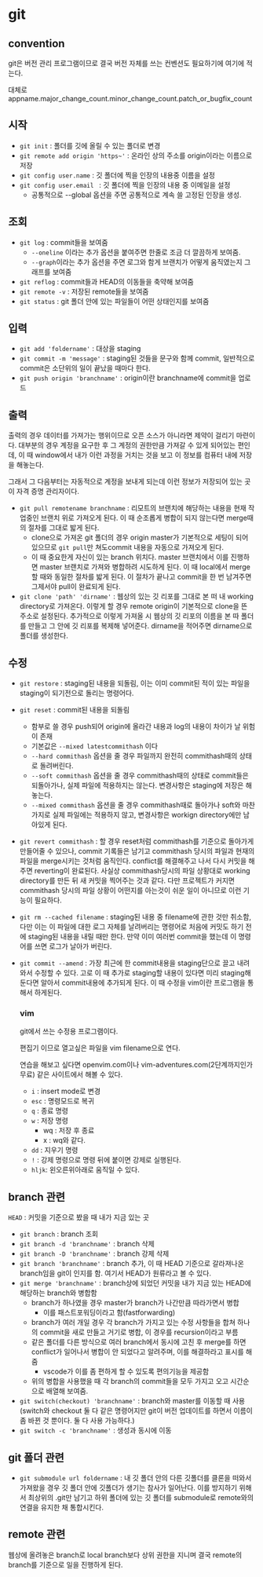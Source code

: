 # git
## convention

git은 버전 관리 프로그램이므로 결국 버전 자체를 쓰는 컨벤션도 필요하기에 여기에 적는다.

대체로 appname.major_change_count.minor_change_count.patch_or_bugfix_count

## 시작
- `git init` : 폴더를 깃에 올릴 수 있는 폴더로 변경
- `git remote add origin 'https~'` : 온라인 상의 주소를 origin이라는 이름으로 저장
- `git config user.name` : 깃 폴더에 찍을 인장의 내용중 이름을 설정
- `git config user.email ` : 깃 폴더에 찍을 인장의 내용 중 이메일을 설정
  - 공통적으로 --global 옵션을 주면 공통적으로 계속 쓸 고정된 인장을 생성.

## 조회
- `git log` : commit들을 보여줌
  - `--oneline` 이라는 추가 옵션을 붙여주면 한줄로 조금 더 깔끔하게 보여줌.
  - `--graph`이라는 추가 옵션을 주면 로그와 함게 브랜치가 어떻게 움직였는지 그래프를 보여줌
- `git reflog` : commit들과 HEAD의 이동들을 축약해 보여줌
- `git remote -v` : 저장된 remote들을 보여줌
- `git status` : git 폴더 안에 있는 파일들이 어떤 상태인지를 보여줌

## 입력
- `git add 'foldername'` : 대상을 staging
- `git commit -m 'message'` : staging된 것들을 문구와 함께 commit, 일반적으로 commit은 소단위의 일이 끝났을 때마다 한다.
- `git push origin 'branchname'` : origin이란 branchname에 commit을 업로드

## 출력

출력의 경우 데이터를 가져가는 행위이므로 오픈 소스가 아니라면 제약이 걸리기 마련이다. 대부분의 경우 계정을 요구한 후 그 계정의 권한만큼 가져갈 수 있게 되어있는 편인데,  이 때 window에서 내가 이런 과정을 거치는 것을 보고 이 정보를 컴퓨터 내에 저장을 해놓는다.

그래서 그 다음부터는 자동적으로 계정을 보내게 되는데 이런 정보가 저장되어 있는 곳이 자격 증명 관리자이다.

- `git pull remotename branchname` : 리모트의 브랜치에 해당하는 내용을 현재 작업중인 브랜치 위로 가져오게 된다. 이 때 순조롭게 병합이 되지 않는다면 merge때의 절차를 그대로 밟게 된다.
  - clone으로 가져온 git 폴더의 경우 origin master가 기본적으로 세팅이 되어 있으므로 `git pull`만 쳐도commit 내용을 자동으로 가져오게 된다. 
  - 이 때 중요한게 자신이 있는 branch 위치다. master 브랜치에서 이를 진행하면 master 브랜치로 가져와 병합하려 시도하게 된다. 이 때 local에서 merge할 때와 동일한 절차를 밟게 된다. 이 절차가 끝나고 commit을 한 번 남겨주면 그제서야 pull이 완료되게 된다.
- `git clone 'path' 'dirname'` : 웹상의 있는 깃 리포를 그대로 본 떠 내 working directory로 가져온다. 이렇게 할 경우 remote origin이 기본적으로 clone을 뜬 주소로 설정된다. 추가적으로 이렇게 가져올 시 웹상의 깃 리포의 이름을 본 따 폴더를 만들고 그 안에 깃 리포를 복제해 넣어준다. dirname을 적어주면 dirname으로 폴더를 생성한다. 

## 수정
- `git restore` : staging된 내용을 되돌림, 이는 이미 commit된 적이 있는 파일을 staging이 되기전으로 돌리는 명령어다. 

- `git reset` : commit된 내용을 되돌림
	
	- 함부로 쓸 경우 push되어 origin에 올라간 내용과 log의 내용이 차이가 날 위험이 존재
	- 기본값은 `--mixed latestcommithash` 이다
	- `--hard commithash`  옵션을 줄 경우 파일까지 완전히 commithash때의 상태로 돌려버린다.
	- `--soft commithash` 옵션을 줄 경우 commithash때의 상태로 commit들은 되돌아가나, 실제 파일에 적용하지는 않는다. 변경사항은 staging에 저장은 해놓는다.
	- `--mixed commithash` 옵션을 줄 경우 commithash때로 돌아가나 soft와 마찬가지로 실제 파일에는 적용하지 않고, 변경사항은 workign directory에만 남아있게 된다.
	
- `git revert commithash` : 할 경우 reset처럼 commithash를 기준으로 돌아가게 만들어줄 수 있으나, commit 기록들은 남기고 commithash 당시의 파일과 현재의 파일을 merge시키는 것처럼 움직인다. conflict를 해결해주고 나서 다시 커밋을 해주면 reverting이 완료된다. 사실상 commithash당시의 파일 상황대로 working directory를 만든 뒤 새 커밋을 찍어주는 것과 같다. 다만 프로젝트가 커지면 commithash 당시의 파일 상황이 어떤지를 아는것이 쉬운 일이 아니므로 이런 기능이 필요하다.

- `git rm --cached filename` : staging된 내용 중 filename에 관한 것만 취소함, 다만 이는 이 파일에 대한 로그 자체를 날려버리는 명령어로 처음에 커밋도 하기 전에 staging된 내용을 내릴 때만 한다. 만약 이미 여러번 commit을 했는데 이 명령어를 쓰면 로그가 날아가 버린다.

- `git commit --amend` : 가장 최근에 한 commit내용을 staging단으로 끌고 내려와서 수정할 수 있다. 고로 이 때 추가로 staging할 내용이 있다면 미리 staging해둔다면 알아서 commit내용에 추가되게 된다. 이 때 수정을 vim이란 프로그램을 통해서 하게된다.  

  ### vim

  git에서 쓰는 수정용 프로그램이다.

  편집기 이므로 열고싶은 파일을 vim filename으로 연다.
  
  연습을 해보고 싶다면 openvim.com이나 vim-adventures.com(2단계까지인가 무료) 같은 사이트에서 해볼 수 있다.
  
  - `i` : insert mode로 변경
  - `esc` : 명령모드로 복귀
  - `q`  : 종료 명령
  - `w` : 저장 명령
    - wq : 저장 후 종료
    - x : wq와 같다.
  - `dd` : 지우기 명령
  - `!` : 강제 명령으로 명령 뒤에 붙이면 강제로 실행된다.  
  - `hljk`: 왼오른위아래로 움직일 수 있다.

## branch 관련
`HEAD` : 커밋을 기준으로 봤을 때 내가 지금 있는 곳

- `git branch` :  branch 조회
- `git branch -d 'branchname'` : branch 삭제
- `git branch -D 'branchname'` : branch 강제 삭제
- `git branch 'branchname'` : branch 추가, 이 때 HEAD 기준으로 갈라져나온 branch임을 git이 인지를 함. 여기서 HEAD가 원류라고 볼 수 있다.
- `git merge 'branchname'` : branch상에 되었던 커밋을 내가 지금 있는 HEAD에 해당하는 branch와 병합함 
	- branch가 하나였을 경우 master가 branch가 나간만큼 따라가면서 병합
		- 이를 패스트포워딩이라고 함(fastforwarding)
	- branch가 여러 개일 경우 각 branch가 가지고 있는 수정 사항들을 합쳐 하나의 commit을 새로 만들고 거기로 병합, 이 경우를 recursion이라고 부름
	- 같은 폴더를 다른 방식으로 여러 branch에서 동시에 고친 후 merge를 하면 conflict가 일어나서 병합이 안 되었다고 알려주며, 이를 해결하라고 표시를 해줌
	  - vscode가 이를 좀 편하게 할 수 있도록 편의기능을 제공함
	- 위의 병합을 사용했을 때 각 branch의 commit들을 모두 가지고 오고 시간순으로 배열해 보여줌.
- `git switch(checkout) 'branchname'` :  branch와 master를 이동할 때 사용(switch와 checkout 둘 다 같은 명령어지만 git이 버전 업데이트를 하면서 이름이 좀 바뀐 것 뿐이다. 둘 다 사용 가능하다.)
- `git switch -c 'branchname'` : 생성과 동시에 이동

## git 폴더 관련

- `git submodule url foldername` : 내 깃 폴더 안의 다른 깃폴더를 클론을 떠와서 가져왔을 경우 깃 폴더 안에 깃폴더가 생기는 참사가 일어난다. 이를 방지하기 위해서 최상위의 .git만 남기고 하위 폴더에 있는 깃 폴더를 submodule로 remote와의 연결을 유지한 채 통합시킨다.

## remote 관련

웹상에 올려놓은 branch로 local branch보다 상위 권한을 지니며 결국 remote의 branch를 기준으로 일을 진행하게 된다.

